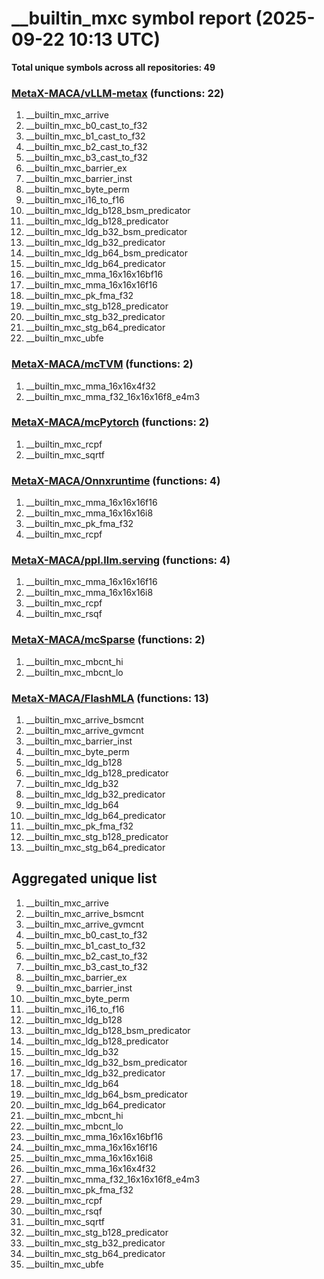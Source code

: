 # __builtin_mxc symbol report (2025-09-22 10:13 UTC)

**Total unique symbols across all repositories: 49**

### [MetaX-MACA/vLLM-metax](https://github.com/MetaX-MACA/vLLM-metax) (functions: 22)

 1. __builtin_mxc_arrive
 2. __builtin_mxc_b0_cast_to_f32
 3. __builtin_mxc_b1_cast_to_f32
 4. __builtin_mxc_b2_cast_to_f32
 5. __builtin_mxc_b3_cast_to_f32
 6. __builtin_mxc_barrier_ex
 7. __builtin_mxc_barrier_inst
 8. __builtin_mxc_byte_perm
 9. __builtin_mxc_i16_to_f16
10. __builtin_mxc_ldg_b128_bsm_predicator
11. __builtin_mxc_ldg_b128_predicator
12. __builtin_mxc_ldg_b32_bsm_predicator
13. __builtin_mxc_ldg_b32_predicator
14. __builtin_mxc_ldg_b64_bsm_predicator
15. __builtin_mxc_ldg_b64_predicator
16. __builtin_mxc_mma_16x16x16bf16
17. __builtin_mxc_mma_16x16x16f16
18. __builtin_mxc_pk_fma_f32
19. __builtin_mxc_stg_b128_predicator
20. __builtin_mxc_stg_b32_predicator
21. __builtin_mxc_stg_b64_predicator
22. __builtin_mxc_ubfe

### [MetaX-MACA/mcTVM](https://github.com/MetaX-MACA/mcTVM) (functions: 2)

 1. __builtin_mxc_mma_16x16x4f32
 2. __builtin_mxc_mma_f32_16x16x16f8_e4m3

### [MetaX-MACA/mcPytorch](https://github.com/MetaX-MACA/mcPytorch) (functions: 2)

 1. __builtin_mxc_rcpf
 2. __builtin_mxc_sqrtf

### [MetaX-MACA/Onnxruntime](https://github.com/MetaX-MACA/Onnxruntime) (functions: 4)

 1. __builtin_mxc_mma_16x16x16f16
 2. __builtin_mxc_mma_16x16x16i8
 3. __builtin_mxc_pk_fma_f32
 4. __builtin_mxc_rcpf

### [MetaX-MACA/ppl.llm.serving](https://github.com/MetaX-MACA/ppl.llm.serving) (functions: 4)

 1. __builtin_mxc_mma_16x16x16f16
 2. __builtin_mxc_mma_16x16x16i8
 3. __builtin_mxc_rcpf
 4. __builtin_mxc_rsqf

### [MetaX-MACA/mcSparse](https://github.com/MetaX-MACA/mcSparse) (functions: 2)

 1. __builtin_mxc_mbcnt_hi
 2. __builtin_mxc_mbcnt_lo

### [MetaX-MACA/FlashMLA](https://github.com/MetaX-MACA/FlashMLA) (functions: 13)

 1. __builtin_mxc_arrive_bsmcnt
 2. __builtin_mxc_arrive_gvmcnt
 3. __builtin_mxc_barrier_inst
 4. __builtin_mxc_byte_perm
 5. __builtin_mxc_ldg_b128
 6. __builtin_mxc_ldg_b128_predicator
 7. __builtin_mxc_ldg_b32
 8. __builtin_mxc_ldg_b32_predicator
 9. __builtin_mxc_ldg_b64
10. __builtin_mxc_ldg_b64_predicator
11. __builtin_mxc_pk_fma_f32
12. __builtin_mxc_stg_b128_predicator
13. __builtin_mxc_stg_b64_predicator


## Aggregated unique list

 1. __builtin_mxc_arrive
 2. __builtin_mxc_arrive_bsmcnt
 3. __builtin_mxc_arrive_gvmcnt
 4. __builtin_mxc_b0_cast_to_f32
 5. __builtin_mxc_b1_cast_to_f32
 6. __builtin_mxc_b2_cast_to_f32
 7. __builtin_mxc_b3_cast_to_f32
 8. __builtin_mxc_barrier_ex
 9. __builtin_mxc_barrier_inst
10. __builtin_mxc_byte_perm
11. __builtin_mxc_i16_to_f16
12. __builtin_mxc_ldg_b128
13. __builtin_mxc_ldg_b128_bsm_predicator
14. __builtin_mxc_ldg_b128_predicator
15. __builtin_mxc_ldg_b32
16. __builtin_mxc_ldg_b32_bsm_predicator
17. __builtin_mxc_ldg_b32_predicator
18. __builtin_mxc_ldg_b64
19. __builtin_mxc_ldg_b64_bsm_predicator
20. __builtin_mxc_ldg_b64_predicator
21. __builtin_mxc_mbcnt_hi
22. __builtin_mxc_mbcnt_lo
23. __builtin_mxc_mma_16x16x16bf16
24. __builtin_mxc_mma_16x16x16f16
25. __builtin_mxc_mma_16x16x16i8
26. __builtin_mxc_mma_16x16x4f32
27. __builtin_mxc_mma_f32_16x16x16f8_e4m3
28. __builtin_mxc_pk_fma_f32
29. __builtin_mxc_rcpf
30. __builtin_mxc_rsqf
31. __builtin_mxc_sqrtf
32. __builtin_mxc_stg_b128_predicator
33. __builtin_mxc_stg_b32_predicator
34. __builtin_mxc_stg_b64_predicator
35. __builtin_mxc_ubfe
